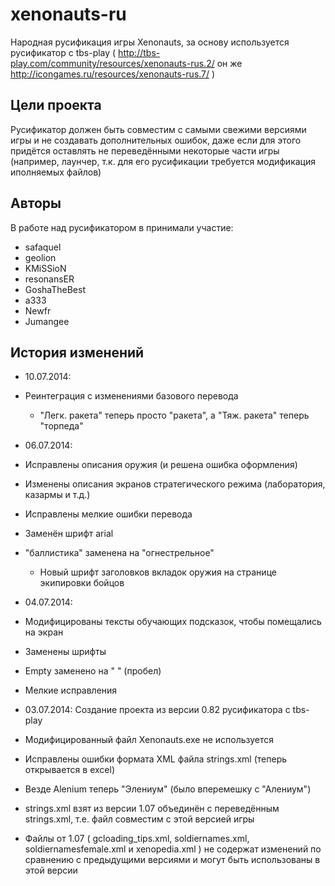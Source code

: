xenonauts-ru
============

Народная русификация игры Xenonauts, за основу используется русификатор с tbs-play ( http://tbs-play.com/community/resources/xenonauts-rus.2/ он же http://icongames.ru/resources/xenonauts-rus.7/ )


Цели проекта
------------------------

Русификатор должен быть совместим с самыми свежими версиями игры и не создавать дополнительных ошибок, даже если для этого придётся оставлять не переведёнными некоторые части игры (например, лаунчер, т.к. для его русификации требуется модификация иполняемых файлов)


Авторы
------------------------

В работе над русификатором в принимали участие:

 * safaquel
 * geolion
 * KMiSSioN
 * resonansER
 * GoshaTheBest
 * a333
 * Newfr
 * Jumangee

История изменений
------------------------

 * 10.07.2014:
  * Реинтеграция с изменениями базового перевода
	* "Легк. ракета" теперь просто "ракета", а "Тяж. ракета" теперь "торпеда"

 * 06.07.2014:
  * Исправлены описания оружия (и решена ошибка оформления)
  * Изменены описания экранов стратегического режима (лаборатория, казармы и т.д.)
  * Исправлены мелкие ошибки перевода
  * Заменён шрифт arial
  * "баллистика" заменена на "огнестрельное"
	* Новый шрифт заголовков вкладок оружия на странице экипировки бойцов

 * 04.07.2014:
  * Модифицированы тексты обучающих подсказок, чтобы помещались на экран
  * Заменены шрифты
  * Empty заменено на " " (пробел)
  * Мелкие исправления

 * 03.07.2014: Создание проекта из версии 0.82 русификатора с tbs-play
  * Модифицированный файл Xenonauts.exe не используется
  * Исправлены ошибки формата XML файла strings.xml (теперь открывается в excel)
  * Везде Alenium теперь "Элениум" (было вперемешку с "Алениум")
  * strings.xml взят из версии 1.07 объединён с переведённым strings.xml, т.е. файл совместим с этой версией игры
  * Файлы от 1.07 ( gcloading_tips.xml, soldiernames.xml, soldiernamesfemale.xml и xenopedia.xml ) не содержат изменений по сравнению с предыдущими версиями и могут быть использованы в этой версии
